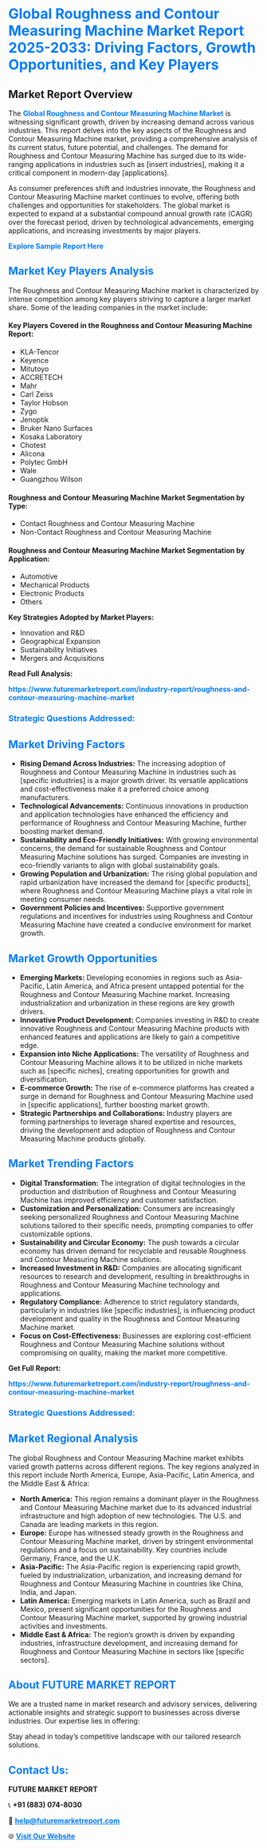 <h1 style="color: #007BFF;">Global Roughness and Contour Measuring Machine Market Report 2025-2033: Driving Factors, Growth Opportunities, and Key Players</h1>

<section id="overview">
<h2>Market Report Overview</h2>
<p>The <a href="https://www.futuremarketreport.com/industry-report/roughness-and-contour-measuring-machine-market" style="color: #007BFF; text-decoration: none;"><strong>Global Roughness and Contour Measuring Machine Market</strong></a> is witnessing significant growth, driven by increasing demand across various industries. This report delves into the key aspects of the Roughness and Contour Measuring Machine market, providing a comprehensive analysis of its current status, future potential, and challenges. The demand for Roughness and Contour Measuring Machine has surged due to its wide-ranging applications in industries such as [insert industries], making it a critical component in modern-day [applications].</p>
<p>As consumer preferences shift and industries innovate, the Roughness and Contour Measuring Machine market continues to evolve, offering both challenges and opportunities for stakeholders. The global market is expected to expand at a substantial compound annual growth rate (CAGR) over the forecast period, driven by technological advancements, emerging applications, and increasing investments by major players.</p>
</section>

<section id="overview">
<p><a href="https://www.futuremarketreport.com/request-sample/reportId=26623" style="color: #007BFF; text-decoration: none;"><strong>Explore Sample Report Here</strong></a></p>
</section>

<section id="key-players">
<h2 style="color: #007BFF;">Market Key Players Analysis</h2>
<p>The Roughness and Contour Measuring Machine market is characterized by intense competition among key players striving to capture a larger market share. Some of the leading companies in the market include:</p>
<h4>Key Players Covered in the Roughness and Contour Measuring Machine Report:</h4>
<ul><li>KLA-Tencor</li><li>Keyence</li><li>Mitutoyo</li><li>ACCRETECH</li><li>Mahr</li><li>Carl Zeiss</li><li>Taylor Hobson</li><li>Zygo</li><li>Jenoptik</li><li>Bruker Nano Surfaces</li><li>Kosaka Laboratory</li><li>Chotest</li><li>Alicona</li><li>Polytec GmbH</li><li>Wale</li><li>Guangzhou Wilson</li></ul>
<h4>Roughness and Contour Measuring Machine Market Segmentation by Type:</h4>
<ul><li>Contact Roughness and Contour Measuring Machine</li><li>Non-Contact Roughness and Contour Measuring Machine</li></ul>

<h4>Roughness and Contour Measuring Machine Market Segmentation by Application:</h4>
<ul><li>Automotive</li><li>Mechanical Products</li><li>Electronic Products</li><li>Others</li></ul>
<p><strong>Key Strategies Adopted by Market Players:</strong></p>
<ul>
<li>Innovation and R&D</li>
<li>Geographical Expansion</li>
<li>Sustainability Initiatives</li>
<li>Mergers and Acquisitions</li>
</ul>
</section>

<section>
<p><strong>Read Full Analysis: </strong></p><a href="https://www.futuremarketreport.com/industry-report/roughness-and-contour-measuring-machine-market" style="color: #007BFF; text-decoration: none;"><strong>https://www.futuremarketreport.com/industry-report/roughness-and-contour-measuring-machine-market</strong></a>
<h3 style="color: #007BFF;">Strategic Questions Addressed:</h3>
</section>

<section id="driving-factors">
<h2 style="color: #007BFF;">Market Driving Factors</h2>
<ul>
<li><strong>Rising Demand Across Industries:</strong> The increasing adoption of Roughness and Contour Measuring Machine in industries such as [specific industries] is a major growth driver. Its versatile applications and cost-effectiveness make it a preferred choice among manufacturers.</li>
<li><strong>Technological Advancements:</strong> Continuous innovations in production and application technologies have enhanced the efficiency and performance of Roughness and Contour Measuring Machine, further boosting market demand.</li>
<li><strong>Sustainability and Eco-Friendly Initiatives:</strong> With growing environmental concerns, the demand for sustainable Roughness and Contour Measuring Machine solutions has surged. Companies are investing in eco-friendly variants to align with global sustainability goals.</li>
<li><strong>Growing Population and Urbanization:</strong> The rising global population and rapid urbanization have increased the demand for [specific products], where Roughness and Contour Measuring Machine plays a vital role in meeting consumer needs.</li>
<li><strong>Government Policies and Incentives:</strong> Supportive government regulations and incentives for industries using Roughness and Contour Measuring Machine have created a conducive environment for market growth.</li>
</ul>
</section>

<section id="growth-opportunities">
<h2 style="color: #007BFF;">Market Growth Opportunities</h2>
<ul>
<li><strong>Emerging Markets:</strong> Developing economies in regions such as Asia-Pacific, Latin America, and Africa present untapped potential for the Roughness and Contour Measuring Machine market. Increasing industrialization and urbanization in these regions are key growth drivers.</li>
<li><strong>Innovative Product Development:</strong> Companies investing in R&D to create innovative Roughness and Contour Measuring Machine products with enhanced features and applications are likely to gain a competitive edge.</li>
<li><strong>Expansion into Niche Applications:</strong> The versatility of Roughness and Contour Measuring Machine allows it to be utilized in niche markets such as [specific niches], creating opportunities for growth and diversification.</li>
<li><strong>E-commerce Growth:</strong> The rise of e-commerce platforms has created a surge in demand for Roughness and Contour Measuring Machine used in [specific applications], further boosting market growth.</li>
<li><strong>Strategic Partnerships and Collaborations:</strong> Industry players are forming partnerships to leverage shared expertise and resources, driving the development and adoption of Roughness and Contour Measuring Machine products globally.</li>
</ul>
</section>

<section id="trending-factors">
<h2 style="color: #007BFF;">Market Trending Factors</h2>
<ul>
<li><strong>Digital Transformation:</strong> The integration of digital technologies in the production and distribution of Roughness and Contour Measuring Machine has improved efficiency and customer satisfaction.</li>
<li><strong>Customization and Personalization:</strong> Consumers are increasingly seeking personalized Roughness and Contour Measuring Machine solutions tailored to their specific needs, prompting companies to offer customizable options.</li>
<li><strong>Sustainability and Circular Economy:</strong> The push towards a circular economy has driven demand for recyclable and reusable Roughness and Contour Measuring Machine solutions.</li>
<li><strong>Increased Investment in R&D:</strong> Companies are allocating significant resources to research and development, resulting in breakthroughs in Roughness and Contour Measuring Machine technology and applications.</li>
<li><strong>Regulatory Compliance:</strong> Adherence to strict regulatory standards, particularly in industries like [specific industries], is influencing product development and quality in the Roughness and Contour Measuring Machine market.</li>
<li><strong>Focus on Cost-Effectiveness:</strong> Businesses are exploring cost-efficient Roughness and Contour Measuring Machine solutions without compromising on quality, making the market more competitive.</li>
</ul>
</section>

<section>
<p><strong>Get Full Report: </strong></p><a href="https://www.futuremarketreport.com/industry-report/roughness-and-contour-measuring-machine-market" style="color: #007BFF; text-decoration: none;"><strong>https://www.futuremarketreport.com/industry-report/roughness-and-contour-measuring-machine-market</strong></a>
<h3 style="color: #007BFF;">Strategic Questions Addressed:</h3>
</section>


<section id="regional-analysis">
<h2 style="color: #007BFF;">Market Regional Analysis</h2>
<p>The global Roughness and Contour Measuring Machine market exhibits varied growth patterns across different regions. The key regions analyzed in this report include North America, Europe, Asia-Pacific, Latin America, and the Middle East & Africa:</p>
<ul>
<li><strong>North America:</strong> This region remains a dominant player in the Roughness and Contour Measuring Machine market due to its advanced industrial infrastructure and high adoption of new technologies. The U.S. and Canada are leading markets in this region.</li>
<li><strong>Europe:</strong> Europe has witnessed steady growth in the Roughness and Contour Measuring Machine market, driven by stringent environmental regulations and a focus on sustainability. Key countries include Germany, France, and the U.K.</li>
<li><strong>Asia-Pacific:</strong> The Asia-Pacific region is experiencing rapid growth, fueled by industrialization, urbanization, and increasing demand for Roughness and Contour Measuring Machine in countries like China, India, and Japan.</li>
<li><strong>Latin America:</strong> Emerging markets in Latin America, such as Brazil and Mexico, present significant opportunities for the Roughness and Contour Measuring Machine market, supported by growing industrial activities and investments.</li>
<li><strong>Middle East & Africa:</strong> The region’s growth is driven by expanding industries, infrastructure development, and increasing demand for Roughness and Contour Measuring Machine in sectors like [specific sectors].</li>
</ul>
</section>

<footer>
<h2 style="color: #007BFF;">About FUTURE MARKET REPORT</h2>
<p>We are a trusted name in market research and advisory services, delivering actionable insights and strategic support to businesses across diverse industries. Our expertise lies in offering:</p>

<p>Stay ahead in today’s competitive landscape with our tailored research solutions.</p>

<h2 style="color: #007BFF;">Contact Us:</h2>
<p><strong>FUTURE MARKET REPORT</strong></p>
<p>📞 <strong>+91 (883) 074-8030</strong></p>
<p>📧 <strong><a href="mailto:help@futuremarketreport.com" style="color: #007BFF;">help@futuremarketreport.com</a></strong></p>
<p>🌐 <strong><a href="https://www.futuremarketreport.com/" style="color: #007BFF;">Visit Our Website</a></strong></p>
</footer>